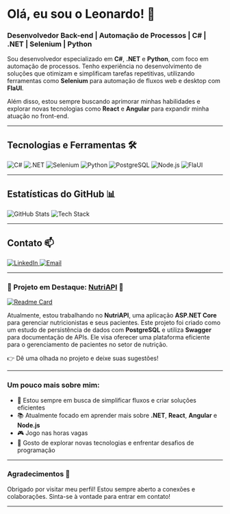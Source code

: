 # Olá, eu sou o Leonardo! 👋

### Desenvolvedor Back-end | Automação de Processos | C# | .NET | Selenium | Python

Sou desenvolvedor especializado em **C#**, **.NET** e **Python**, com foco em automação de processos. Tenho experiência no desenvolvimento de soluções que otimizam e simplificam tarefas repetitivas, utilizando ferramentas como **Selenium** para automação de fluxos web e desktop com **FlaUI**.

Além disso, estou sempre buscando aprimorar minhas habilidades e explorar novas tecnologias como **React** e **Angular** para expandir minha atuação no front-end.

---

## Tecnologias e Ferramentas 🛠️

<p>
  <img src="https://img.shields.io/badge/-C%23-239120?logo=c-sharp&logoColor=white&style=for-the-badge" alt="C#"/>
  <img src="https://img.shields.io/badge/-.NET-512BD4?logo=.net&logoColor=white&style=for-the-badge" alt=".NET"/>
  <img src="https://img.shields.io/badge/-Selenium-43B02A?logo=selenium&logoColor=white&style=for-the-badge" alt="Selenium"/>
  <img src="https://img.shields.io/badge/-Python-3776AB?logo=python&logoColor=white&style=for-the-badge" alt="Python"/>
  <img src="https://img.shields.io/badge/-PostgreSQL-336791?logo=postgresql&logoColor=white&style=for-the-badge" alt="PostgreSQL"/>
  <img src="https://img.shields.io/badge/-Node.js-339933?logo=node.js&logoColor=white&style=for-the-badge" alt="Node.js"/>
  <img src="https://img.shields.io/badge/-FlaUI-0D74C1?logo=dot-net&logoColor=white&style=for-the-badge" alt="FlaUI"/>
</p>

---

## Estatísticas do GitHub 📊

![GitHub Stats](https://github-readme-stats.vercel.app/api?username=lopesleo&show_icons=true&theme=radical&hide=contribs,prs)
![Tech Stack](https://github-readme-stats.vercel.app/api/top-langs/?username=lopesleo&theme=radical&layout=compact)

---

## Contato 📫

<p>
  <a href="https://www.linkedin.com/in/leonardolopesalmeida/" target="_blank">
    <img src="https://img.shields.io/badge/-LinkedIn-0A66C2?logo=linkedin&logoColor=white&style=for-the-badge" alt="LinkedIn"/>
  </a>
  <a href="mailto:leonardo.lopes-almeida@hotmail.com" target="_blank">
    <img src="https://img.shields.io/badge/-Email-0072C6?logo=microsoft-outlook&logoColor=white&style=for-the-badge" alt="Email"/>
  </a>
</p>

---

### 🚀 Projeto em Destaque: [NutriAPI](https://github.com/lopesleo/NutriAPI) 🥗

[![Readme Card](https://github-readme-stats.vercel.app/api/pin/?username=lopesleo&repo=NutriAPI)](https://github.com/lopesleo/NutriAPI)

Atualmente, estou trabalhando no **NutriAPI**, uma aplicação **ASP.NET Core** para gerenciar nutricionistas e seus pacientes. Este projeto foi criado como um estudo de persistência de dados com **PostgreSQL** e utiliza **Swagger** para documentação de APIs. Ele visa oferecer uma plataforma eficiente para o gerenciamento de pacientes no setor de nutrição.

👉 Dê uma olhada no projeto e deixe suas sugestões!

---

### Um pouco mais sobre mim:

- 🎯 Estou sempre em busca de simplificar fluxos e criar soluções eficientes
- 📚 Atualmente focado em aprender mais sobre **.NET**, **React**, **Angular** e **Node.js**
- 🎮 Jogo nas horas vagas 
- 🤔 Gosto de explorar novas tecnologias e enfrentar desafios de programação

---

### Agradecimentos 🙏

Obrigado por visitar meu perfil! Estou sempre aberto a conexões e colaborações. Sinta-se à vontade para entrar em contato!

---
